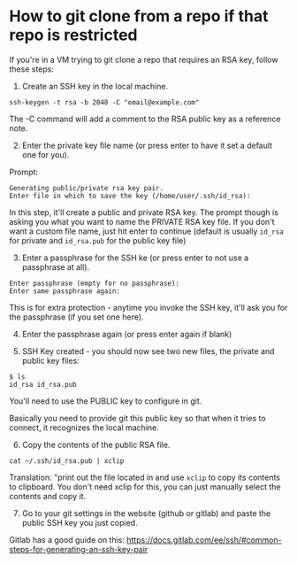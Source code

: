 # How to git clone from a repo if that repo is restricted

If you're in a VM trying to git clone a repo that requires an RSA key, follow these steps:
1. Create an SSH key in the local machine.
```
ssh-keygen -t rsa -b 2048 -C "email@example.com"
```
The -C command will add a comment to the RSA public key as a reference note.

2. Enter the private key file name (or press enter to have it set a default one for you).

Prompt:
```
Generating public/private rsa key pair.
Enter file in which to save the key (/home/user/.ssh/id_rsa):
```
In this step, it'll create a public and private RSA key. The prompt though is asking you what you want to name the PRIVATE RSA key file.
If you don't want a custom file name, just hit enter to continue (default is usually `id_rsa` for private and `id_rsa.pub` for the public key file)

3. Enter a passphrase for the SSH ke (or press enter to not use a passphrase at all).
```
Enter passphrase (empty for no passphrase):
Enter same passphrase again:
```
This is for extra protection - anytime you invoke the SSH key, it'll ask you for the passphrase (if you set one here).

4. Enter the passphrase again (or press enter again if blank)

5. SSH Key created - you should now see two new files, the private and public key files:
```
$ ls
id_rsa id_rsa.pub
```

You'll need to use the PUBLIC key to configure in git.

Basically you need to provide git this public key so that when it tries to connect, it recognizes the local machine.

6. Copy the contents of the public RSA file.
```
cat ~/.ssh/id_rsa.pub | xclip
```
Translation: "print out the file located in <PATH> and use `xclip` to copy its contents to clipboard.
You don't need xclip for this, you can just manually select the contents and copy it.

7. Go to your git settings in the website (github or gitlab) and paste the public SSH key you just copied.


Gitlab has a good guide on this: 
https://docs.gitlab.com/ee/ssh/#common-steps-for-generating-an-ssh-key-pair
